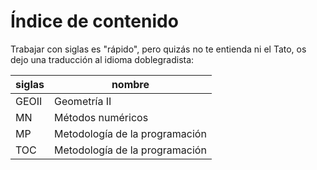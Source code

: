 # Índice de contenido  
Trabajar con siglas es "rápido", pero quizás no te entienda ni el Tato, os dejo una traducción al idioma doblegradista:  

siglas  | nombre
---     | ---
GEOII | Geometría II
MN | Métodos numéricos  
MP | Metodología de la programación  
TOC | Metodología de la programación  
